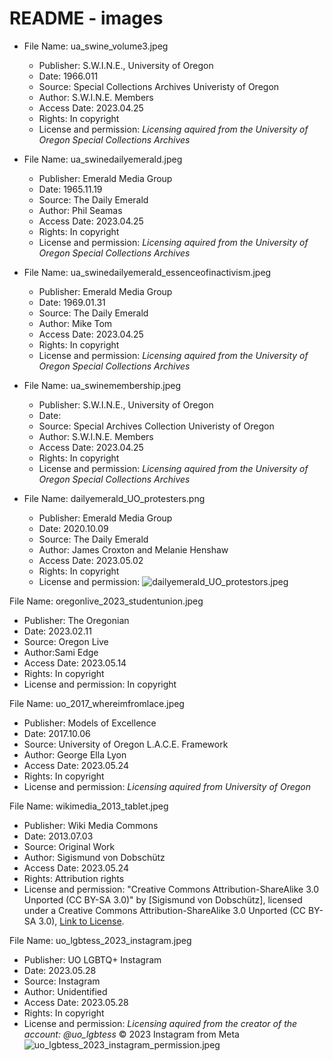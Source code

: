# README - images

- File Name: ua_swine_volume3.jpeg
  - Publisher: S.W.I.N.E., University of Oregon
  - Date: 1966.011
  - Source: Special Collections Archives Univeristy of Oregon
  - Author: S.W.I.N.E. Members
  - Access Date: 2023.04.25
  - Rights: In copyright
  - License and permission: *Licensing aquired from the University of Oregon Special Collections Archives*


- File Name: ua_swinedailyemerald.jpeg
  - Publisher: Emerald Media Group
  - Date: 1965.11.19
  - Source: The Daily Emerald
  - Author: Phil Seamas
  - Access Date: 2023.04.25
  - Rights: In copyright
  - License and permission: *Licensing aquired from the University of Oregon Special Collections Archives*


- File Name: ua_swinedailyemerald_essenceofinactivism.jpeg
  - Publisher: Emerald Media Group
  - Date: 1969.01.31
  - Source: The Daily Emerald
  - Author: Mike Tom
  - Access Date: 2023.04.25
  - Rights: In copyright
  - License and permission: *Licensing aquired from the University of Oregon Special Collections Archives*

- File Name: ua_swinemembership.jpeg
  - Publisher: S.W.I.N.E., University of Oregon
  - Date:
  - Source: Special Archives Collection Univeristy of Oregon
  - Author: S.W.I.N.E. Members
  - Access Date: 2023.04.25
  - Rights: In copyright
  - License and permission: *Licensing aquired from the University of Oregon Special Collections Archives*

- File Name: dailyemerald_UO_protesters.png
  - Publisher: Emerald Media Group
  - Date: 2020.10.09
  - Source: The Daily Emerald
  - Author: James Croxton and Melanie Henshaw
  - Access Date: 2023.05.02
  - Rights: In copyright
  - License and permission: ![dailyemerald_UO_protestors.jpeg](https://github.com/eng470-s23/jamieyanofskydemosight/blob/main/images/dailyemerald_2020_permissions.png)

File Name: oregonlive_2023_studentunion.jpeg
  - Publisher: The Oregonian
  - Date: 2023.02.11
  - Source: Oregon Live
  - Author:Sami Edge
  - Access Date: 2023.05.14
  - Rights: In copyright
  - License and permission: In copyright

File Name: uo_2017_whereimfromlace.jpeg
  - Publisher: Models of Excellence
  - Date: 2017.10.06
  - Source: University of Oregon L.A.C.E. Framework
  - Author: George Ella Lyon
  - Access Date: 2023.05.24
  - Rights: In copyright
  - License and permission: *Licensing aquired from University of Oregon*

File Name: wikimedia_2013_tablet.jpeg
  - Publisher: Wiki Media Commons
  - Date: 2013.07.03
  - Source: Original Work
  - Author: Sigismund von Dobschütz
  - Access Date: 2023.05.24
  - Rights: Attribution rights
  - License and permission: "Creative Commons Attribution-ShareAlike 3.0 Unported (CC BY-SA 3.0)" by [Sigismund von Dobschütz], licensed under a Creative Commons Attribution-ShareAlike 3.0 Unported (CC BY-SA 3.0), [Link to License](https://creativecommons.org/licenses/by-sa/3.0/).

File Name: uo_lgbtess_2023_instagram.jpeg
  - Publisher: UO LGBTQ+ Instagram
  - Date: 2023.05.28
  - Source: Instagram
  - Author: Unidentified
  - Access Date: 2023.05.28
  - Rights: In copyright
  - License and permission: *Licensing aquired from the creator of the account: @uo_lgbtess* © 2023 Instagram from Meta 
![uo_lgbtess_2023_instagram_permission.jpeg](https://github.com/eng470-s23/jamieyanofskydemosight/blob/main/images/uo_2023_lgbtessinstagram_permission.jpeg)
